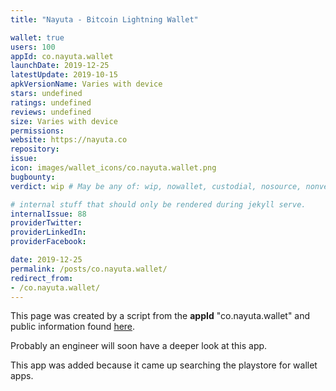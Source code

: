 ```yaml
---
title: "Nayuta - Bitcoin Lightning Wallet"

wallet: true
users: 100
appId: co.nayuta.wallet
launchDate: 2019-12-25
latestUpdate: 2019-10-15
apkVersionName: Varies with device
stars: undefined
ratings: undefined
reviews: undefined
size: Varies with device
permissions:
website: https://nayuta.co
repository:
issue:
icon: images/wallet_icons/co.nayuta.wallet.png
bugbounty:
verdict: wip # May be any of: wip, nowallet, custodial, nosource, nonverifiable, verifiable, bounty, cert1, cert2, cert3

# internal stuff that should only be rendered during jekyll serve.
internalIssue: 88
providerTwitter:
providerLinkedIn:
providerFacebook:

date: 2019-12-25
permalink: /posts/co.nayuta.wallet/
redirect_from:
- /co.nayuta.wallet/
---
```


This page was created by a script from the **appId** "co.nayuta.wallet" and public
information found
[here](https://play.google.com/store/apps/details?id=co.nayuta.wallet).

Probably an engineer will soon have a deeper look at this app.

This app was added because it came up searching the playstore for wallet apps.
